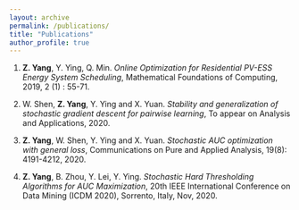 ```yaml
---
layout: archive
permalink: /publications/
title: "Publications"
author_profile: true
---
```


1. **Z. Yang**, Y. Ying, Q. Min. *Online Optimization for Residential PV-ESS Energy System Scheduling*, Mathematical Foundations of Computing, 2019, 2 (1) : 55-71.

2. W. Shen, **Z. Yang**, Y. Ying and X. Yuan. *Stability and generalization of stochastic gradient descent for pairwise learning*, To appear on Analysis and Applications, 2020.

3. **Z. Yang**, W. Shen, Y. Ying and X. Yuan. *Stochastic AUC optimization with general loss*, Communications on Pure and Applied Analysis, 19(8): 4191-4212, 2020.

4. **Z. Yang**, B. Zhou, Y. Lei, Y. Ying. *Stochastic Hard Thresholding Algorithms for AUC Maximization*, 20th IEEE International Conference on Data Mining (ICDM 2020), Sorrento, Italy, Nov, 2020.
